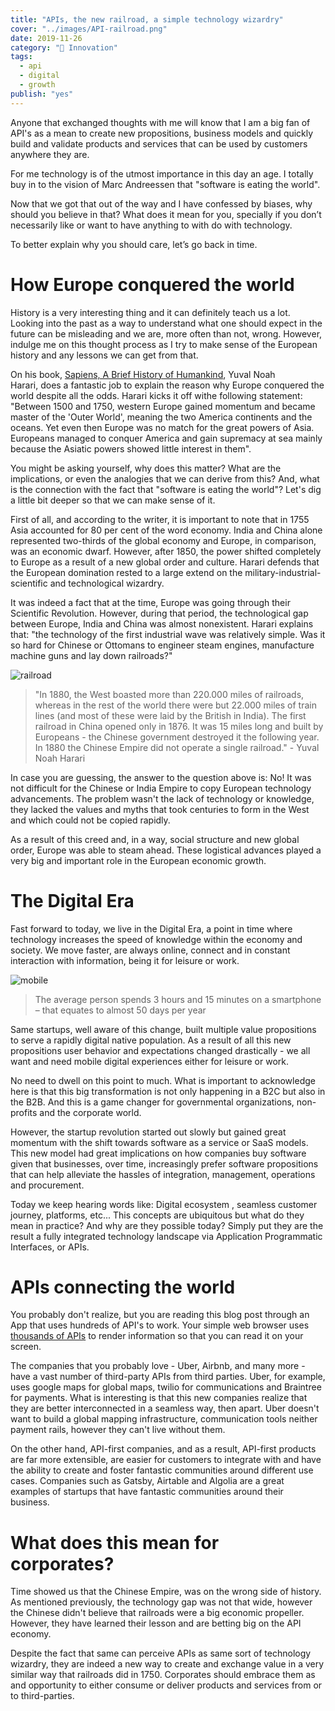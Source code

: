 ```yaml
---
title: "APIs, the new railroad, a simple technology wizardry"
cover: "../images/API-railroad.png"
date: 2019-11-26
category: "🚀 Innovation"
tags:
  - api
  - digital
  - growth
publish: "yes"
---
```


Anyone that exchanged thoughts with me will know that I am a big fan of API's as a mean to create new propositions, business models and quickly build and validate products and services that can be used by customers anywhere they are. 

For me technology is of the utmost importance in this day an age. I totally buy in to the vision of Marc Andreessen that "software is eating the world".

Now that we got that out of the way and I have confessed by biases, why should you believe in that? What does it mean for you, specially if you don’t necessarily like or want to have anything to with do with technology. 

To better explain why you should care, let’s go back in time.

# How Europe conquered the world

History is a very interesting thing and it can definitely teach us a lot. Looking into the past as a way to understand what one should expect in the future can be misleading and we are, more often than not, wrong. However, indulge me on this thought process as I try to make sense of the European history and any lessons we can get from that.

On his book, [Sapiens, A Brief History of Humankind](https://www.ynharari.com/book/sapiens/), Yuval Noah Harari, does a fantastic job to explain the reason why Europe conquered the world despite all the odds. Harari kicks it off withe following statement: "Between 1500 and 1750, western Europe gained momentum and became master of the 'Outer World', meaning the two America continents and the oceans. Yet even then Europe was no match for the great powers of Asia. Europeans managed to conquer America and gain supremacy at sea mainly because the Asiatic powers showed little interest in them". 

You might be asking yourself, why does this matter? What are the implications, or even the analogies that we can derive from this? And, what is the connection with the fact that "software is eating the world"? Let's dig a little bit deeper so that we can make sense of it. 

First of all, and according to the writer, it is important to note that in 1755 Asia accounted for 80 per cent of the word economy. India and China alone represented two-thirds of the global economy and Europe, in comparison, was an economic dwarf. However, after 1850, the power shifted completely to Europe as a result of a new global order and culture. Harari defends that the European domination rested to a large extend on the military-industrial-scientific and technological wizardry. 

It was indeed a fact that at the time, Europe was going through their Scientific Revolution. However, during that period, the technological gap between Europe, India and China was almost nonexistent. Harari explains that: "the technology of the first industrial wave was relatively simple. Was it so hard for Chinese or Ottomans to engineer steam engines, manufacture machine guns and lay down railroads?"

![railroad](../images/API-railroad.png)

> "In 1880, the West boasted more than 220.000 miles of railroads, whereas in the rest of the world there were but 22.000 miles of train lines (and most of these were laid by the British in India). The first railroad in China opened only in 1876. It was 15 miles long and built by Europeans - the Chinese government destroyed it the following year. In 1880 the Chinese Empire did not operate a single railroad." - Yuval Noah Harari 

In case you are guessing, the answer to the question above is: No! It was not difficult for the Chinese or India Empire to copy European technology advancements. The problem wasn't the lack of technology or knowledge, they lacked the values and myths that took centuries to form in the West and which could not be copied rapidly. 

As a result of this creed and, in a way, social structure and new global order, Europe was able to steam ahead. These logistical advances played a very big and important role in the European economic growth.

# The Digital Era

Fast forward to today, we live in the Digital Era, a point in time where technology increases the speed of knowledge within the economy and society. We move faster, are always online, connect and in constant interaction with information, being it for leisure or work. 

![mobile](../images/API-mobile.png)

> The average person spends 3 hours and 15 minutes on a smartphone – that equates to almost 50 days per year

Same startups, well aware of this change, built multiple value propositions to serve a rapidly digital native population. As a result of all this new propositions user behavior and expectations changed drastically - we all want and need mobile digital experiences either for leisure or work. 

No need to dwell on this point to much. What is important to acknowledge here is that this big transformation is not only happening in a B2C but also in the B2B. And this is a game changer for governmental organizations, non-profits and the corporate world.

However, the startup revolution started out slowly but gained great momentum with the shift towards software as a service or SaaS models. This new model had great implications on how companies buy software given that businesses, over time, increasingly prefer software propositions that can help alleviate the hassles of integration, management, operations and procurement.

Today we keep hearing words like: Digital ecosystem , seamless customer journey, platforms, etc... This concepts are ubiquitous but what do they mean in practice? And why are they possible today? Simply put they are the result a fully integrated technology landscape via Application Programmatic Interfaces, or APIs. 

# APIs connecting the world

You probably don't realize, but you are reading this blog post through an App that uses hundreds of API's to work. Your simple web browser uses [thousands of APIs](https://frontendmasters.com/books/front-end-handbook/2018/learning/web-api.html) to render information so that you can read it on your screen. 

The companies that you probably love - Uber, Airbnb, and many more - have a vast number of third-party APIs from third parties. Uber, for example, uses google maps for global maps, twilio for communications and Braintree for payments. What is interesting is that this new companies realize that they are better interconnected in a seamless way, then apart. Uber doesn't want to build a global mapping infrastructure, communication tools neither payment rails, however they can't live without them.  

On the other hand, API-first companies, and as a result, API-first products are far more extensible, are easier for customers to integrate with and have the ability to create and foster fantastic communities around different use cases. Companies such as Gatsby, Airtable and Algolia are a great examples of startups that have fantastic communities around their business. 

# What does this mean for corporates? 

Time showed us that the Chinese Empire, was on the wrong side of history. As mentioned previously, the technology gap was not that wide, however the Chinese didn't believe that railroads were a big economic propeller. However, they have learned their lesson and are betting big on the API economy. 

Despite the fact that same can perceive APIs as same sort of technology wizardry, they are indeed a new way to create and exchange value in a very similar way that railroads did in 1750. Corporates should embrace them as and opportunity to either consume or deliver products and services from or to third-parties. 


